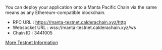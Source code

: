 You can deploy your application onto a Manta Pacific Chain via the same means as any Ethereum-compatible blockchain.

- RPC URL : https://manta-testnet.calderachain.xyz/http
- Websocket URL : wss://manta-testnet.calderachain.xyz/ws
- Chain ID : 3441005

[More Testnet Information](https://pacific.manta.network/)